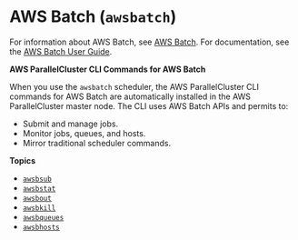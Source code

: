 # AWS Batch \(`awsbatch`\)<a name="awsbatchcli"></a>

For information about AWS Batch, see [AWS Batch](http://aws.amazon.com/batch/)\. For documentation, see the [AWS Batch User Guide](https://docs.aws.amazon.com/batch/latest/userguide/)\.

**AWS ParallelCluster CLI Commands for AWS Batch**

When you use the `awsbatch` scheduler, the AWS ParallelCluster CLI commands for AWS Batch are automatically installed in the AWS ParallelCluster master node\. The CLI uses AWS Batch APIs and permits to:
+ Submit and manage jobs\.
+ Monitor jobs, queues, and hosts\.
+ Mirror traditional scheduler commands\.

**Topics**
+ [`awsbsub`](awsbatchcli.awsbsub.md)
+ [`awsbstat`](awsbatchcli.awsbstat.md)
+ [`awsbout`](awsbatchcli_awsbout.md)
+ [`awsbkill`](awsbatchcli_awsbkill.md)
+ [`awsbqueues`](awsbatchcli_awsbqueues.md)
+ [`awsbhosts`](awsbatchcli_awsbhosts.md)